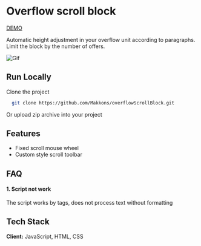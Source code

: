 
# Overflow scroll block

[DEMO]([overflowScrollBlock](https://makkons.github.io/overflowScrollBlock/))

Automatic height adjustment in your overflow unit according to paragraphs.
Limit the block by the number of offers.


![Gif](https://i.ibb.co/g7Vvn4C/Example.jpg)


## Run Locally

Clone the project

```bash
  git clone https://github.com/Makkons/overflowScrollBlock.git
```
Or upload zip archive into your project

## Features

- Fixed scroll mouse wheel
- Custom style scroll toolbar


## FAQ

#### 1. Script not work

The script works by tags, does not process text without formatting


## Tech Stack

**Client:** JavaScript, HTML, CSS

